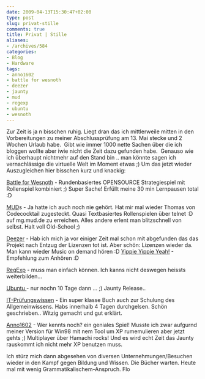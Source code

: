 ```yaml
---
date: 2009-04-13T15:30:47+02:00
type: post
slug: privat-stille
comments: true
title: Privat | Stille
aliases:
- /archives/584
categories:
- Blog
- Hardware
tags:
- anno1602
- battle for wesnoth
- deezer
- jaunty
- mud
- regexp
- ubuntu
- wesnoth
---
```


Zur Zeit is ja n bisschen ruhig. Liegt dran das ich mittlerweile mitten in den Vorbereitungen zu meiner Abschlussprüfung am 13. Mai stecke und 2 Wochen Urlaub habe.  Gibt wie immer 1000 nette Sachen über die ich bloggen wollte aber iwie nicht die Zeit dazu gefunden habe.  Genauso wie ich überhaupt nichtmehr auf den Stand bin .. man könnte sagen ich vernachlässige die virtuelle Welt im Moment etwas ;) Um das jetzt wieder Auszugleichen hier bisschen kurz und knackig:

[Battle for Wesnoth](http://wesnoth.org) - Rundenbasiertes OPENSOURCE Strategiespiel mit Rollenspiel kombiniert ;) Super Sache! Erfüllt meine 30 min Lernpausen total :D

[MUD](http://mud.de)s - Ja hatte ich auch noch nie gehört. Hat mir mal wieder Thomas von Codecocktail zugesteckt. Quasi Textbasiertes Rollenspielen über telnet :D auf mg.mud.de zu erreichen. Alles andere erlent man blitzschnell von selbst. Halt voll Old-School ;)

[Deezer](http://deezer.com) - Hab ich mich ja vor einiger Zeit mal schon mit abgefunden das das Projekt nach Entzug der Lizenzen tot ist. Aber schön: Lizenzen wieder da. Man kann wieder Music on demand hören :D [Yippie Yippie Yeah!](http://www.deezer.com/track/2460553) - Empfehlung zum Anhören :D

[RegExp](http://www.google.com/search?hl=de&q=regexp&btnG=Suche&lr=lang_de) - muss man einfach können. Ich kanns nicht deswegen heissts weiterbilden...

[Ubuntu ](http://ubuntuusers.de)- nur nochn 10 Tage dann ... ;) Jaunty Release..

[IT-Prüfungswissen](http://www.amazon.de/Pr%C3%BCfungsvorbereitung-f%C3%BCr-Berufe-Manfred-W%C3%BCnsche/dp/3834803774/ref=sr_1_5?ie=UTF8&s=books&qid=1239629112&sr=8-5) - Ein super klasse Buch auch zur Schulung des Allgemeinwissens. Habs innerhalb 4 Tagen durchgelsen. Schön geschrieben.. Witzig gemacht und gut erklärt.

[Anno1602](http://de.wikipedia.org/wiki/Anno_(Computerspiel)) - Wer kennts noch? ein geniales Spiel! Musste ich zwar aufgurnd meiner Version für Win98 mit nem Tool um XP rumemulieren aber jetzt gehts ;) Multiplayer über Hamachi rocks! Und es wird echt Zeit das Jaunty rauskommt ich nicht mehr XP benutzen muss.

Ich stürz mich dann abgesehen von diversen Unternehmungen/Besuchen wieder in den Kampf gegen Bildung und Wissen. Die Bücher warten.
Heute mal mit wenig Grammatikalischem-Anspruch.
Flo
